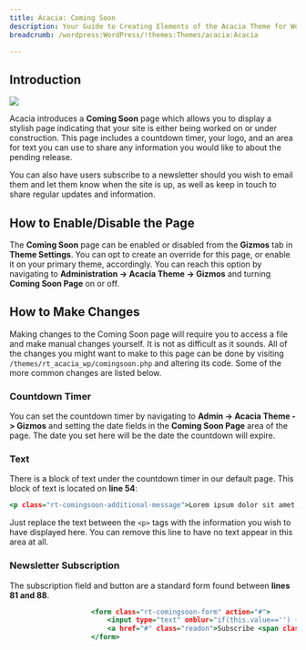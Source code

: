 ```yaml
---
title: Acacia: Coming Soon
description: Your Guide to Creating Elements of the Acacia Theme for WordPress
breadcrumb: /wordpress:WordPress/!themes:Themes/acacia:Acacia

---
```


Introduction
-----

![][comingsoon]

Acacia introduces a **Coming Soon** page which allows you to display a stylish page indicating that your site is either being worked on or under construction. This page includes a countdown timer, your logo, and an area for text you can use to share any information you would like to about the pending release.

You can also have users subscribe to a newsletter should you wish to email them and let them know when the site is up, as well as keep in touch to share regular updates and information.

How to Enable/Disable the Page
-----

The **Coming Soon** page can be enabled or disabled from the **Gizmos** tab in **Theme Settings**. You can opt to create an override for this page, or enable it on your primary theme, accordingly. You can reach this option by navigating to **Administration -> Acacia Theme -> Gizmos** and turning **Coming Soon Page** on or off.

How to Make Changes
-----

Making changes to the Coming Soon page will require you to access a file and make manual changes yourself. It is not as difficult as it sounds. All of the changes you might want to make to this page can be done by visiting `/themes/rt_acacia_wp/comingsoon.php` and altering its code. Some of the more common changes are listed below.

### Countdown Timer

You can set the countdown timer by navigating to **Admin -> Acacia Theme -> Gizmos** and setting the date fields in the **Coming Soon Page** area of the page. The date you set here will be the date the countdown will expire.

### Text

There is a block of text under the countdown timer in our default page. This block of text is located on **line 54**:

~~~ .html
<p class="rt-comingsoon-additional-message">Lorem ipsum dolor sit amet, consectetur adipisicing elit. Donec eu libero sit amet quam egestas semper. Rerum, minus, totam iusto eligendi quas tenetur natus illum at dolor nam officia facilis aliquid eveniet vero nihil laudantium ab numquam obcaecati.</p>
~~~

Just replace the text between the `<p>` tags with the information you wish to have displayed here. You can remove this line to have no text appear in this area at all.

### Newsletter Subscription 

The subscription field and button are a standard form found between **lines 81 and 88**.

~~~ .html
					<form class="rt-comingsoon-form" action="#">
						<input type="text" onblur="if(this.value=='') { this.value='Email Address'; return false; }" onfocus="if (this.value=='Email Address') this.value=''" value="Email Address" size="18" alt="Email Address" class="inputbox" name="email">
						<a href="#" class="readon">Subscribe <span class="icon-signin"></span></a>
					</form>
~~~

[comingsoon]: assets/comingsoon.jpg